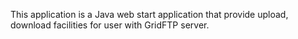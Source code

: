 This application is a Java web start application that provide upload, download facilities for user with GridFTP server.